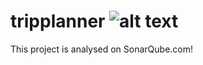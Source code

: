 # tripplanner ![alt text](https://travis-ci.org/lanka-guide/tripplanner.svg?branch=master)

This project is analysed on SonarQube.com!
